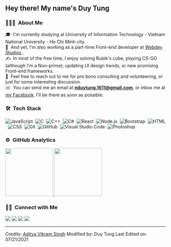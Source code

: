 
<h2>Hey there! My name's Duy Tung </h2>

<!-- ## 👋 &nbsp;Hey there! I'm Aditya -->

### 👨🏻‍💻 &nbsp;About Me

🎓 &nbsp;I'm currently studying at University of Information Technology - Vietnam National University - Ho Chi Minh city.\
🌱 &nbsp;And yet, I'm also working as a part-time Front-end developer at <a href="https://webdevstudios.com/"> Webdev Studios </a>.\
✍️ &nbsp;In most of the free time, I enjoy solving Rubik's cube, playing CS-GO (although I'm a Non-prime); updating UI design trends, or new promising Front-end frameworks. \
💬 &nbsp;Feel free to reach out to me for pro bono consulting and volunteering, or just for some interesting discussion.\
✉️ &nbsp;You can send me an email at <b>nduytung.1611@gmail.com</b>, or inbox me at <a href="https://facebook.com/Rye1611/"> my Facebook</a>. I'll be there as soon as possible.

### 🛠 &nbsp;Tech Stack

![JavaScript](https://img.shields.io/badge/-JavaScript-05122A?style=for-the-badge&logo=javascript)&nbsp;
![C](https://img.shields.io/badge/-C-05122A?style=for-the-badge&logo=C&logoColor=A8B9CC)&nbsp;
![C++](https://img.shields.io/badge/-C++-05122A?style=for-the-badge&logo=C%2B%2B&logoColor=00599C)&nbsp;
![C#](https://img.shields.io/badge/-C++-05122A?style=for-the-badge&logo=C%2B%2B&logoColor=00599C)&nbsp;
![React](https://img.shields.io/badge/-React-05122A?style=for-the-badge&logo=react)&nbsp;
![Node.js](https://img.shields.io/badge/-Node.js-05122A?style=for-the-badge&logo=node.js)&nbsp;
![Bootstrap](https://img.shields.io/badge/-Bootstrap-05122A?style=for-the-badge&logo=bootstrap&logoColor=563D7C)&nbsp;
![HTML](https://img.shields.io/badge/-HTML-05122A?style=for-the-badge&logo=HTML5)&nbsp;
![CSS](https://img.shields.io/badge/-CSS-05122A?style=for-the-badge&logo=CSS3&logoColor=1572B6)&nbsp;
![Git](https://img.shields.io/badge/-Git-05122A?style=for-the-badge&logo=git)&nbsp;
![GitHub](https://img.shields.io/badge/-GitHub-05122A?style=for-the-badge&logo=github)&nbsp;
![Visual Studio Code](https://img.shields.io/badge/-Visual%20Studio%20Code-05122A?style=for-the-badge&logo=visual-studio-code&logoColor=007ACC)&nbsp;
![Photoshop](https://img.shields.io/badge/-Photoshop-05122A?style=for-the-badge&logo=adobe-photoshop)&nbsp;

### ⚙️ &nbsp;GitHub Analytics

<p align="left">
<a href="https://github.com/nduytung">
  <img height="150em" src="https://github-readme-stats-eight-theta.vercel.app/api?username=nduytung&show_icons=true&theme=material-palenight&include_all_commits=true&count_private=true"/>
  <img height="150em"  src="https://github-readme-stats-eight-theta.vercel.app/api/top-langs/?username=nduytung&layout=compact&langs_count=8&theme=material-palenight"/>
</a>
</p>

### 🤝🏻 &nbsp;Connect with Me

<p align="center">

<a href="https://linkedin.com/in/nduytung"><img src="https://img.shields.io/badge/-Nguyen%20Duy%20Tung-0077B5?style=flat&logo=Linkedin&logoColor=white"/></a>
<a href="mailto:nduytung.1611@gmail.com"><img src="https://img.shields.io/badge/-nduytung.1611@-D14836?style=flat&logo=Gmail&logoColor=white"/></a>
<a href="https://www.instagram.com/dt.n__/"><img src="https://img.shields.io/badge/-@dt.n__-E4405F?style=flat&logo=Instagram&logoColor=white"/></a>
<a href="https://facebook.com/Rye1611/"><img src="https://img.shields.io/badge/-DuyTung-1877F2?style=flat&logo=Facebook&logoColor=white"/></a>

</p>

---

Credits: [Aditya Vikram Singh](https://github.com/AVS1508)
Modified by: Duy Tung
Last Edited on: 07/21/2021
